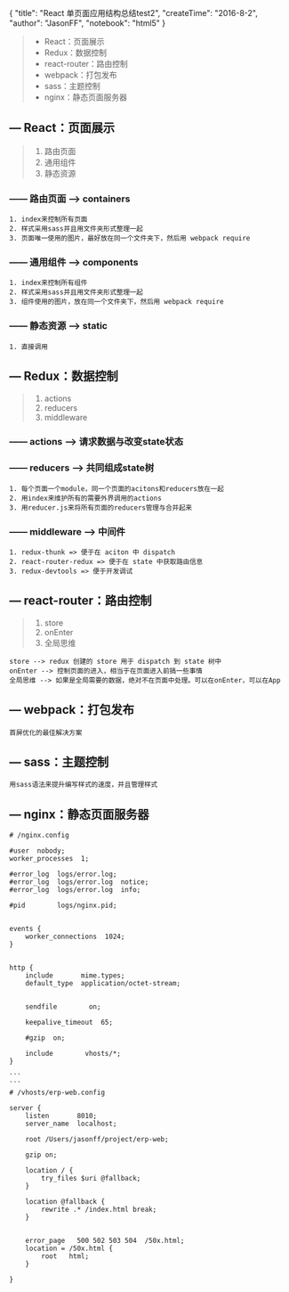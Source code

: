 {
  "title": "React 单页面应用结构总结test2",
  "createTime": "2016-8-2",
  "author": "JasonFF",
  "notebook": "html5"
}

> - React：页面展示
> - Redux：数据控制
> - react-router：路由控制
> - webpack：打包发布
> - sass：主题控制
> - nginx：静态页面服务器


## — React：页面展示
> 1. 路由页面
> 1. 通用组件
> 1. 静态资源

### —— 路由页面 --> containers

    1. index来控制所有页面
    2. 样式采用sass并且用文件夹形式整理一起
    3. 页面唯一使用的图片，最好放在同一个文件夹下，然后用 webpack require

### —— 通用组件 --> components

    1. index来控制所有组件
    2. 样式采用sass并且用文件夹形式整理一起
    3. 组件使用的图片，放在同一个文件夹下，然后用 webpack require

### —— 静态资源 --> static

    1. 直接调用



## — Redux：数据控制
> 1. actions
> 1. reducers
> 1. middleware


### —— actions --> 请求数据与改变state状态
### —— reducers --> 共同组成state树

    1. 每个页面一个module，同一个页面的acitons和reducers放在一起
    2. 用index来维护所有的需要外界调用的actions
    3. 用reducer.js来将所有页面的reducers管理与合并起来

### —— middleware --> 中间件

    1. redux-thunk => 便于在 aciton 中 dispatch
    2. react-router-redux => 便于在 state 中获取路由信息
    3. redux-devtools => 便于开发调试

## — react-router：路由控制
> 1. store
> 1. onEnter
> 1. 全局思维


    store --> redux 创建的 store 用于 dispatch 到 state 树中
    onEnter --> 控制页面的进入，相当于在页面进入前搞一些事情
    全局思维 --> 如果是全局需要的数据，绝对不在页面中处理。可以在onEnter，可以在App


## — webpack：打包发布
    首屏优化的最佳解决方案



## — sass：主题控制
    用sass语法来提升编写样式的速度，并且管理样式

## — nginx：静态页面服务器


    # /nginx.config

    #user  nobody;
    worker_processes  1;

    #error_log  logs/error.log;
    #error_log  logs/error.log  notice;
    #error_log  logs/error.log  info;

    #pid        logs/nginx.pid;


    events {
        worker_connections  1024;
    }


    http {
        include       mime.types;
        default_type  application/octet-stream;


        sendfile        on;

        keepalive_timeout  65;

        #gzip  on;

        include        vhosts/*;
    }

    ```
    ```
    # /vhosts/erp-web.config

    server {
        listen       8010;
        server_name  localhost;

        root /Users/jasonff/project/erp-web;

        gzip on;

        location / {
            try_files $uri @fallback;
        }

        location @fallback {
            rewrite .* /index.html break;
        }


        error_page   500 502 503 504  /50x.html;
        location = /50x.html {
            root   html;
        }

    }
